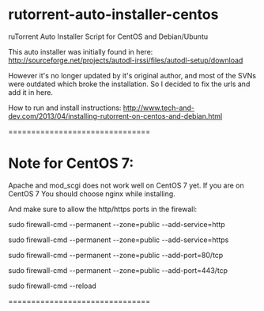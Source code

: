 rutorrent-auto-installer-centos
===============================

ruTorrent Auto Installer Script for CentOS and Debian/Ubuntu

This auto installer was initially found in here:
http://sourceforge.net/projects/autodl-irssi/files/autodl-setup/download

However it's no longer updated by it's original author, and most of the SVNs were outdated which broke the installation.
So I decided to fix the urls and add it in here.

How to run and install instructions:
http://www.tech-and-dev.com/2013/04/installing-rutorrent-on-centos-and-debian.html

===============================

Note for CentOS 7:
==================
Apache and mod_scgi does not work well on CentOS 7 yet. If you are on CentOS 7 You should choose nginx while installing.

And make sure to allow the http/https ports in the firewall:

sudo firewall-cmd --permanent --zone=public --add-service=http

sudo firewall-cmd --permanent --zone=public --add-service=https

sudo firewall-cmd --permanent --zone=public --add-port=80/tcp

sudo firewall-cmd --permanent --zone=public --add-port=443/tcp

sudo firewall-cmd --reload

===============================
